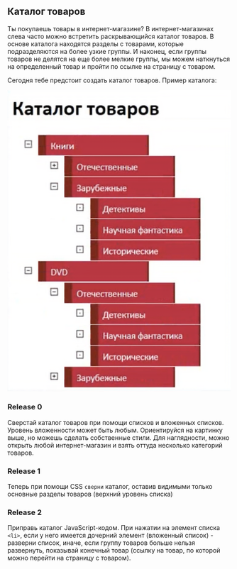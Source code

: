 ## Каталог товаров

Ты покупаешь товары в интернет-магазине? В интернет-магазинах слева часто можно встретить раскрывающийся каталог товаров. В основе каталога находятся разделы с товарами, которые подразделяются на более узкие группы. И наконец, если группы товаров не делятся на еще более мелкие группы, мы можем наткнуться на определенный товар и пройти по ссылке на страницу с товаром.

Сегодня тебе предстоит создать каталог товаров.
Пример каталога:

![Пример каталога](catalog.png)


### Release 0

Сверстай каталог товаров при помощи списков и вложенных списков. Уровень вложенности может быть любым. Ориентируйся на картинку выше, но можешь сделать собственные стили. Для наглядности, можно открыть любой интернет-магазин и взять оттуда несколько категорий товаров.

### Release 1

Теперь при помощи CSS `сверни` каталог, оставив видимыми только основные разделы товаров (верхний уровень списка)

### Release 2

Приправь каталог JavaScript-кодом. При нажатии на элемент списка `<li>`, если у него имеется дочерний элемент (вложенный список) - разверни список, иначе, если группу товаров больше нельзя развернуть, показывай конечный товар (ссылку на товар, по которой можно перейти на страницу с товаром).
